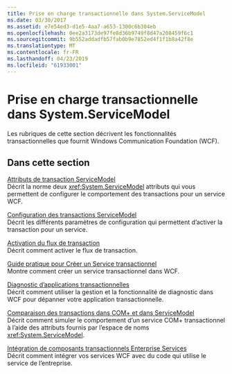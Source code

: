```yaml
---
title: Prise en charge transactionnelle dans System.ServiceModel
ms.date: 03/30/2017
ms.assetid: e7e54ed3-d1e5-4aa7-a653-1300c6b304eb
ms.openlocfilehash: 0ee2a3173de97fe8d36b9749f8d47a208459f6c1
ms.sourcegitcommit: 9b552addadfb57fab0b9e7852ed4f1f1b8a42f8e
ms.translationtype: MT
ms.contentlocale: fr-FR
ms.lasthandoff: 04/23/2019
ms.locfileid: "61933001"
---
```

# <a name="transactional-support-in-systemservicemodel"></a>Prise en charge transactionnelle dans System.ServiceModel
Les rubriques de cette section décrivent les fonctionnalités transactionnelles que fournit Windows Communication Foundation (WCF).  
  
## <a name="in-this-section"></a>Dans cette section  
 [Attributs de transaction ServiceModel](../../../../docs/framework/wcf/feature-details/servicemodel-transaction-attributes.md)  
 Décrit la norme deux <xref:System.ServiceModel> attributs qui vous permettent de configurer le comportement des transactions pour un service WCF.  
  
 [Configuration des transactions ServiceModel](../../../../docs/framework/wcf/feature-details/servicemodel-transaction-configuration.md)  
 Décrit les différents paramètres de configuration qui permettent d’activer la transaction pour un service.  
  
 [Activation du flux de transaction](../../../../docs/framework/wcf/feature-details/enabling-transaction-flow.md)  
 Décrit comment activer le flux de transaction.  
  
 [Guide pratique pour Créer un Service transactionnel](../../../../docs/framework/wcf/feature-details/how-to-create-a-transactional-service.md)  
 Montre comment créer un service transactionnel dans WCF.  
  
 [Diagnostic d’applications transactionnelles](../../../../docs/framework/wcf/feature-details/diagnosing-transactional-applications.md)  
 Décrit comment utiliser la gestion et la fonctionnalité de diagnostic dans WCF pour dépanner votre application transactionnelle.  
  
 [Comparaison des transactions dans COM+ et dans ServiceModel](../../../../docs/framework/wcf/feature-details/comparing-transactions-in-com-and-servicemodel.md)  
 Décrit comment simuler le comportement d’un service COM+ transactionnel à l’aide des attributs fournis par l’espace de noms <xref:System.ServiceModel>.  
  
 [Intégration de composants transactionnels Enterprise Services](../../../../docs/framework/wcf/feature-details/integrating-enterprise-services-transactional-components.md)  
 Décrit comment intégrer vos services WCF avec du code qui utilise le service de l’entreprise.
